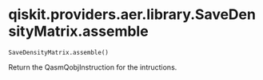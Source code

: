 # qiskit.providers.aer.library.SaveDensityMatrix.assemble

`SaveDensityMatrix.assemble()`

Return the QasmQobjInstruction for the intructions.
